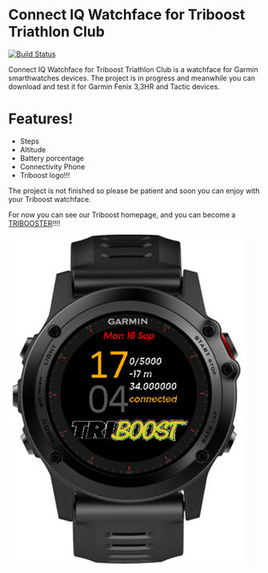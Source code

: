 # Connect IQ Watchface for Triboost Triathlon Club

[![Build Status](https://travis-ci.org/joemccann/dillinger.svg?branch=master)](https://travis-ci.org/joemccann/dillinger)

Connect IQ Watchface for Triboost Triathlon Club is a watchface for Garmin smarthwatches devices. The project is in progress and meanwhile you can download and test it for Garmin Fenix 3,3HR and Tactic devices.

# Features!

  - Steps
  - Altitude
  - Battery porcentage
  - Connectivity Phone
  - Triboost logo!!!

The project is not finished so please be patient and soon you can enjoy with your Triboost watchface.

For now you can see our Triboost homepage, and you can become a [TRIBOOSTER](https://www.triboost.club/)!!!!

![Triboost Watchface](/images/triboost1.0.PNG)
